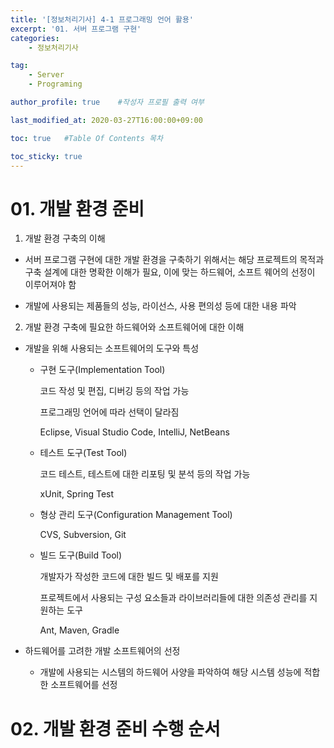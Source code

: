```yaml
---
title: '[정보처리기사] 4-1 프로그래밍 언어 활용' 
excerpt: '01. 서버 프로그램 구현'
categories:
    - 정보처리기사

tag:
    - Server
    - Programing

author_profile: true    #작성자 프로필 출력 여부

last_modified_at: 2020-03-27T16:00:00+09:00

toc: true   #Table Of Contents 목차 

toc_sticky: true
---
```


# 01. 개발 환경 준비

1. 개발 환경 구축의 이해 

  - 서버 프로그램 구현에 대한 개발 환경을 구축하기 위해서는 해당 프로젝트의 목적과 구축 설계에 대한 명확한 이해가 필요, 이에 맞는 하드웨어, 소프트 웨어의 선정이 이루어져야 함

  - 개발에 사용되는 제품들의 성능, 라이선스, 사용 편의성 등에 대한 내용 파악

2. 개발 환경 구축에 필요한 하드웨어와 소프트웨어에 대한 이해

  - 개발을 위해 사용되는 소프트웨어의 도구와 특성
    
    - 구현 도구(Implementation Tool)
       
       코드 작성 및 편집, 디버깅 등의 작업 가능 
       
       프로그래밍 언어에 따라 선택이 달라짐
       
       Eclipse, Visual Studio Code, IntelliJ, NetBeans

    - 테스트 도구(Test Tool)

      코드 테스트, 테스트에 대한 리포팅 및 분석 등의 작업 가능

      xUnit, Spring Test

    - 형상 관리 도구(Configuration Management Tool)

      CVS, Subversion, Git

    - 빌드 도구(Build Tool)

      개발자가 작성한 코드에 대한 빌드 및 배포를 지원

      프로젝트에서 사용되는 구성 요소들과 라이브러리들에 대한 의존성 관리를 지원하는 도구

      Ant, Maven, Gradle

  - 하드웨어를 고려한 개발 소프트웨어의 선정

    - 개발에 사용되는 시스템의 하드웨어 사양을 파악하여 해당 시스템 성능에 적합한 소프트웨어를 선정


# 02. 개발 환경 준비 수행 순서